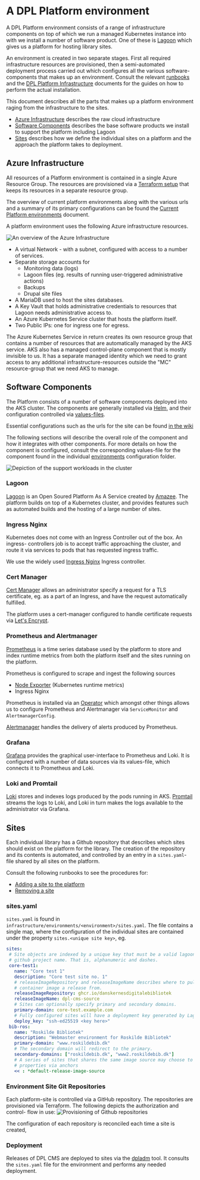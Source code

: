 # A DPL Platform environment

A DPL Platform environment consists of a range of infrastructure components
on top of which we run a managed Kubernetes instance into with we install a
number of software product. One of these is [Lagoon](https://docs.lagoon.sh/)
which gives us a platform for hosting library sites.

An environment is created in two separate stages. First all required
infrastructure resources are provisioned, then a semi-automated deployment
process carried out which configures all the various software-components that
makes up an environment. Consult the relevant [runbooks](../runbooks) and the
[DPL Platform Infrastructure](../../infrastructure) documents for the
guides on how to perform the actual installation.

This document describes all the parts that makes up a platform environment
raging from the infrastructure to the sites.

* [Azure Infrastructure](#azure-infrastructure) describes the raw cloud infrastructure
* [Software Components](#software-components) describes the base software products
  we install to support the platform including Lagoon
* [Sites](#sites) describes how we define the individual sites on a platform and
  the approach the platform takes to deployment.

## Azure Infrastructure

All resources of a Platform environment is contained in a single Azure Resource
Group. The resources are provisioned via a [Terraform setup](../../dpl-platform/infrastructure/README.md)
that keeps its resources in a separate resource group.

The overview of current platform environments along with the various urls and
a summary of its primary configurations can be found the
[Current Platform environments](../platform-environments.md) document.

A platform environment uses the following Azure infrastructure resources.

![An overview of the Azure Infrastructure](../diagrams/render-png/dpl-platform-azure.png)

* A virtual Network - with a subnet, configured with access to a number of services.
* Separate storage accounts for
  * Monitoring data (logs)
  * Lagoon files (eg. results of running user-triggered administrative actions)
  * Backups
  * Drupal site files
* A MariaDB used to host the sites databases.
* A Key Vault that holds administrative credentials to resources that Lagoon
  needs administrative access to.
* An Azure Kubernetes Service cluster that hosts the platform itself.
* Two Public IPs: one for ingress one for egress.

The Azure Kubernetes Service in return creates its own resource group that
contains a number of resources that are automatically managed by the AKS service.
AKS also has a managed control-plane component that is mostly invisible to us.
It has a separate managed identity which we need to grant access to any
additional infrastructure-resources outside the "MC" resource-group that we
need AKS to manage.

## Software Components

The Platform consists of a number of software components deployed into the
AKS cluster. The components are generally installed via [Helm](https://helm.sh/),
and their configuration controlled via [values-files](https://helm.sh/docs/chart_template_guide/values_files/).

Essential configurations such as the urls for the site can be found [in the wiki](https://github.com/danskernesdigitalebibliotek/dpl-platform/wiki/Platform-Environments)

The following sections will describe the overall role of the component and how
it integrates with other components. For more details on how the component is
configured, consult the corresponding values-file for the component found in
the individual [environments](../infrastructure/environments)  configuration
folder.

![Depiction of the support workloads in the cluster](../diagrams/render-png/cluster-support-workloads.png)

### Lagoon

[Lagoon](https://docs.lagoon.sh/lagoon/) is an Open Soured Platform As A Service
created by [Amazee](https://www.amazee.io/). The platform builds on top of a
Kubernetes cluster, and provides features such as automated builds and the
hosting of a large number of sites.

### Ingress Nginx

Kubernetes does not come with an Ingress Controller out of the box. An ingress-
controllers job is to accept traffic approaching the cluster, and route it via
services to pods that has requested ingress traffic.

We use the widely used [Ingress Nginx](https://kubernetes.github.io/ingress-nginx)
Ingress controller.

### Cert Manager

[Cert Manager](https://cert-manager.io/docs/) allows an administrator specify
a request for a TLS certificate, eg. as a part of an Ingress, and have the
request automatically fulfilled.

The platform uses a cert-manager configured to handle certificate requests via
[Let's Encrypt](https://letsencrypt.org/).

### Prometheus and Alertmanager

[Prometheus](https://prometheus.io/) is a time series database used by the platform
to store and index runtime metrics from both the platform itself and the sites
running on the platform.

Prometheus is configured to scrape and ingest the following sources

* [Node Exporter](https://github.com/prometheus/node_exporter) (Kubernetes
  runtime metrics)
* Ingress Nginx

Prometheus is installed via an [Operator](https://github.com/prometheus-operator/prometheus-operator)
which amongst other things allows us to configure Prometheus and Alertmanager via
 `ServiceMonitor` and `AlertmanagerConfig`.

[Alertmanager](https://prometheus.io/docs/alerting/latest/alertmanager/) handles
the delivery of alerts produced by Prometheus.

### Grafana

[Grafana](https://grafana.com/oss/grafana/) provides the graphical user-interface
to Prometheus and Loki. It is configured with a number of data sources via its
values-file, which connects it to Prometheus and Loki.

### Loki and Promtail

[Loki](https://grafana.com/oss/loki/) stores and indexes logs produced by the pods
 running in AKS. [Promtail](https://grafana.com/docs/loki/latest/clients/promtail/)
streams the logs to Loki, and Loki in turn makes the logs available to the
administrator via Grafana.

## Sites

Each individual library has a Github repository that describes which sites
should exist on the platform for the library. The creation of the repository
and its contents is automated, and controlled by an entry in a `sites.yaml`-
file shared by all sites on the platform.

Consult the following runbooks to see the procedures for:

* [Adding a site to the platform](../runbooks/add-library-site-to-platform.md)
* [Removing a site](../runbooks/remove-site-from-platform.md)

### sites.yaml

`sites.yaml` is found in `infrastructure/environments/<environment>/sites.yaml`.
The file contains a single map, where the configuration of the
individual sites are contained under the property `sites.<unique site key>`, eg.

 ```yaml
sites:
  # Site objects are indexed by a unique key that must be a valid lagoon, and
  # github project name. That is, alphanumeric and dashes.
  core-test1:
    name: "Core test 1"
    description: "Core test site no. 1"
    # releaseImageRepository and releaseImageName describes where to pull the
    # container image a release from.
    releaseImageRepository: ghcr.io/danskernesdigitalebibliotek
    releaseImageName: dpl-cms-source
    # Sites can optionally specify primary and secondary domains.
    primary-domain: core-test.example.com
    # Fully configured sites will have a deployment key generated by Lagoon.
    deploy_key: "ssh-ed25519 <key here>"
  bib-ros:
    name: "Roskilde Bibliotek"
    description: "Webmaster environment for Roskilde Bibliotek"
    primary-domain: "www.roskildebib.dk"
    # The secondary domain will redirect to the primary.
    secondary-domains: ["roskildebib.dk", "www2.roskildebib.dk"]
    # A series of sites that shares the same image source may choose to reuse
    # properties via anchors
    << : *default-release-image-source
 ```

### Environment Site Git Repositories

Each platform-site is controlled via a GitHub repository. The repositories are
provisioned via Terraform. The following depicts the authorization and control-
flow in use:
![Provisioning of Github repositories](../diagrams/render-png/github-environment-repositories.png)

The configuration of each repository is reconciled each time a site is created,

### Deployment

Releases of DPL CMS are deployed to sites via the [dpladm](../../infrastructure/dpladm)
tool. It consults the `sites.yaml` file for the environment and performs any
needed deployment.
